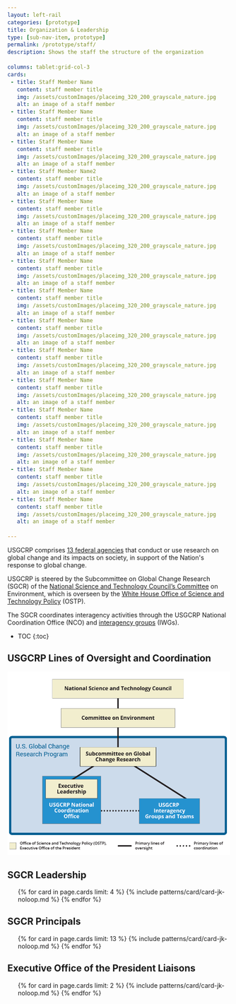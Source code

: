 ```yaml
---
layout: left-rail
categories: [prototype]
title: Organization & Leadership
type: [sub-nav-item, prototype]
permalink: /prototype/staff/
description: Shows the staff the structure of the organization

columns: tablet:grid-col-3
cards:
 - title: Staff Member Name
   content: staff member title   
   img: /assets/customImages/placeimg_320_200_grayscale_nature.jpg
   alt: an image of a staff member  
 - title: Staff Member Name
   content: staff member title   
   img: /assets/customImages/placeimg_320_200_grayscale_nature.jpg
   alt: an image of a staff member  
 - title: Staff Member Name
   content: staff member title   
   img: /assets/customImages/placeimg_320_200_grayscale_nature.jpg
   alt: an image of a staff member  
 - title: Staff Member Name2
   content: staff member title   
   img: /assets/customImages/placeimg_320_200_grayscale_nature.jpg
   alt: an image of a staff member  
 - title: Staff Member Name
   content: staff member title   
   img: /assets/customImages/placeimg_320_200_grayscale_nature.jpg
   alt: an image of a staff member  
 - title: Staff Member Name
   content: staff member title   
   img: /assets/customImages/placeimg_320_200_grayscale_nature.jpg
   alt: an image of a staff member 
 - title: Staff Member Name
   content: staff member title   
   img: /assets/customImages/placeimg_320_200_grayscale_nature.jpg
   alt: an image of a staff member 
 - title: Staff Member Name
   content: staff member title   
   img: /assets/customImages/placeimg_320_200_grayscale_nature.jpg
   alt: an image of a staff member 
 - title: Staff Member Name
   content: staff member title   
   img: /assets/customImages/placeimg_320_200_grayscale_nature.jpg
   alt: an image of a staff member 
 - title: Staff Member Name
   content: staff member title   
   img: /assets/customImages/placeimg_320_200_grayscale_nature.jpg
   alt: an image of a staff member 
 - title: Staff Member Name
   content: staff member title   
   img: /assets/customImages/placeimg_320_200_grayscale_nature.jpg
   alt: an image of a staff member 
 - title: Staff Member Name
   content: staff member title   
   img: /assets/customImages/placeimg_320_200_grayscale_nature.jpg
   alt: an image of a staff member 
 - title: Staff Member Name
   content: staff member title   
   img: /assets/customImages/placeimg_320_200_grayscale_nature.jpg
   alt: an image of a staff member 
 - title: Staff Member Name
   content: staff member title   
   img: /assets/customImages/placeimg_320_200_grayscale_nature.jpg
   alt: an image of a staff member 
 - title: Staff Member Name
   content: staff member title   
   img: /assets/customImages/placeimg_320_200_grayscale_nature.jpg
   alt: an image of a staff member 

---
```



USGCRP comprises [13 federal agencies]() that conduct or use research on global change and its impacts on society, in support of the Nation's response to global change.
 
USGCRP is steered by the Subcommittee on Global Change Research (SGCR) of the [National Science and Technology Council’s Committee]() on Environment, which is overseen by the [White House Office of Science and Technology Policy]() (OSTP).
 
The SGCR coordinates interagency activities through the USGCRP National Coordination Office (NCO) and [interagency groups]() (IWGs). 

* TOC
{:toc}

## USGCRP Lines of Oversight and Coordination

![Org Chart](/assets/customImages/USGCRP_ResearchProgram_v1.png)

## SGCR Leadership 
<ul class="usa-card-group">
{% for card in page.cards limit: 4 %}
    {% include patterns/card/card-jk-noloop.md %}
{% endfor %}
</ul>

## SGCR Principals
<ul class="usa-card-group">
{% for card in page.cards limit: 13 %}
    {% include patterns/card/card-jk-noloop.md %}
{% endfor %}
</ul>

## Executive Office of the President Liaisons
<ul class="usa-card-group">
{% for card in page.cards limit: 2 %}
    {% include patterns/card/card-jk-noloop.md %}
{% endfor %}
</ul>



